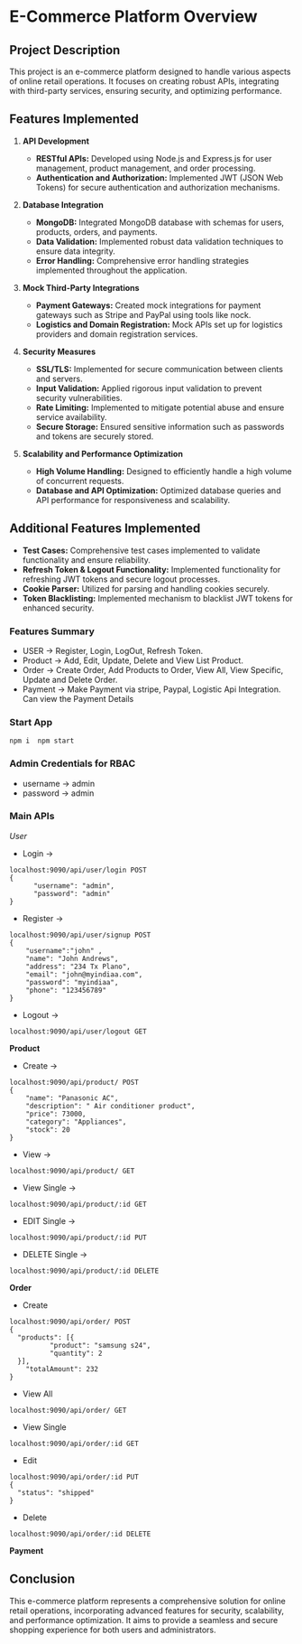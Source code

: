 # E-Commerce Platform Overview

## Project Description
This project is an e-commerce platform designed to handle various aspects of online retail operations. It focuses on creating robust APIs, integrating with third-party services, ensuring security, and optimizing performance.

## Features Implemented

1. **API Development**
   - **RESTful APIs:** Developed using Node.js and Express.js for user management, product management, and order processing.
   - **Authentication and Authorization:** Implemented JWT (JSON Web Tokens) for secure authentication and authorization mechanisms.

2. **Database Integration**
   - **MongoDB:** Integrated MongoDB database with schemas for users, products, orders, and payments.
   - **Data Validation:** Implemented robust data validation techniques to ensure data integrity.
   - **Error Handling:** Comprehensive error handling strategies implemented throughout the application.

3. **Mock Third-Party Integrations**
   - **Payment Gateways:** Created mock integrations for payment gateways such as Stripe and PayPal using tools like nock.
   - **Logistics and Domain Registration:** Mock APIs set up for logistics providers and domain registration services.

4. **Security Measures**
   - **SSL/TLS:** Implemented for secure communication between clients and servers.
   - **Input Validation:** Applied rigorous input validation to prevent security vulnerabilities.
   - **Rate Limiting:** Implemented to mitigate potential abuse and ensure service availability.
   - **Secure Storage:** Ensured sensitive information such as passwords and tokens are securely stored.

5. **Scalability and Performance Optimization**
   - **High Volume Handling:** Designed to efficiently handle a high volume of concurrent requests.
   - **Database and API Optimization:** Optimized database queries and API performance for responsiveness and scalability.





## Additional Features Implemented

   - **Test Cases:** Comprehensive test cases implemented to validate functionality and ensure reliability.
   - **Refresh Token & Logout Functionality:** Implemented functionality for refreshing JWT tokens and secure logout processes.
   - **Cookie Parser:** Utilized for parsing and handling cookies securely.
   - **Token Blacklisting:** Implemented mechanism to blacklist JWT tokens for enhanced security.

### Features Summary
- USER -> Register, Login, LogOut, Refresh Token.
- Product -> Add, Edit, Update, Delete and View List Product.
- Order -> Create Order, Add Products to Order, View All, View Specific, Update and Delete Order.
- Payment -> Make Payment via stripe, Paypal, Logistic Api Integration. Can view the Payment Details

### Start App
`npm i 
npm start`

### Admin Credentials for RBAC
- username -> admin
- password -> admin

### Main APIs
*User*
- Login -> 
```
localhost:9090/api/user/login POST
{
      "username": "admin",
      "password": "admin"
}
```
- Register ->  
```
localhost:9090/api/user/signup POST
{
    "username":"john" ,
    "name": "John Andrews",
    "address": "234 Tx Plano",
    "email": "john@myindiaa.com",
    "password": "myindiaa",
    "phone": "123456789"
}
```   
- Logout -> 
```
localhost:9090/api/user/logout GET
```
**Product**
- Create -> 
```
localhost:9090/api/product/ POST
{
    "name": "Panasonic AC",
    "description": " Air conditioner product",
    "price": 73000,
    "category": "Appliances",
    "stock": 20
}
```

- View -> 
```
localhost:9090/api/product/ GET
```
- View Single -> 
```
localhost:9090/api/product/:id GET
```
- EDIT Single -> 
```
localhost:9090/api/product/:id PUT
```
- DELETE Single -> 
```
localhost:9090/api/product/:id DELETE
```

**Order**
- Create 
```
localhost:9090/api/order/ POST
{
  "products": [{
          "product": "samsung s24",
          "quantity": 2
  }],
    "totalAmount": 232
}
```

- View All 
```
localhost:9090/api/order/ GET
```

- View Single 
```
localhost:9090/api/order/:id GET
```

- Edit 
```
localhost:9090/api/order/:id PUT
{
  "status": "shipped"
}
```

- Delete 
```
localhost:9090/api/order/:id DELETE
```
**Payment**


## Conclusion
This e-commerce platform represents a comprehensive solution for online retail operations, incorporating advanced features for security, scalability, and performance optimization. It aims to provide a seamless and secure shopping experience for both users and administrators.
